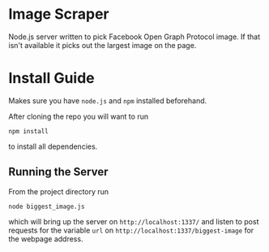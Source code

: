 Image Scraper
=====
Node.js server written to pick Facebook Open Graph Protocol image. If that isn't available it picks out the largest image on the page.

Install Guide
=====

Makes sure you have `node.js` and `npm` installed beforehand.

After cloning the repo you will want to run

    npm install

to install all dependencies.

Running the Server
-----

From the project directory run

    node biggest_image.js

which will bring up the server on `http://localhost:1337/` and listen to post requests for the variable `url` on `http://localhost:1337/biggest-image` for the webpage address.